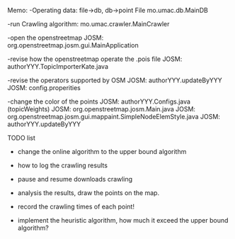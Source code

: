 Memo:
-Operating data: file->db, db->point File
mo.umac.db.MainDB

-run Crawling algorithm:
mo.umac.crawler.MainCrawler

-open the openstreetmap
JOSM: org.openstreetmap.josm.gui.MainApplication

-revise how the openstreetmap operate the .pois file
JOSM: authorYYY.TopicImporterKate.java

-revise the operators supported by OSM
JOSM: authorYYY.updateByYYY
JOSM: config.properities

-change the color of the points
JOSM: authorYYY.Configs.java (topicWeights)
JOSM: org.openstreetmap.josm.Main.java
JOSM: org.openstreetmap.josm.gui.mappaint.SimpleNodeElemStyle.java 
JOSM: authorYYY.updateByYYY


TODO list
* change the online algorithm to the upper bound algorithm
* how to log the crawling results
* pause and resume downloads crawling

* analysis the results, draw the points on the map.
- record the crawling times of each point!


* implement the heuristic algorithm, how much it exceed the upper bound algorithm?



